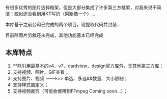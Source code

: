 有很多优秀的图片选择框架，但是大部分集成了许多第三方框架，对我来说不简洁！貌似还没看到用KT写的（果断撸一个）...

本库基于之前公司已完成的两个项目，现提取代码并封装...

目前除图片剪裁还未完成，其他功能基本已经完成

## 本库特点

1. **除引用最基本的v4，v7，cardview，design官方库外，无其他第三方库；
2. 支持视频、图片、GIF查看；
3. 支持图片、视频 --->>> 单选、多选&&数量、大小限制；
4. 支持样式自定义；
5. 支持视频裁剪（可能会使用到FFmpeg Coming soon...）；


